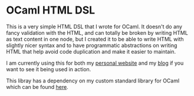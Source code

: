 # OCaml HTML DSL

This is a very simple HTML DSL that I wrote for OCaml. It doesn't do any fancy validation with the HTML, and can totally be broken by writing HTML as text content in one node, but I created it to be able to write HTML with slightly nicer syntax and to have programmatic abstractions on writing HTML that help avoid code duplication and make it easier to maintain.

I am currently using this for both my [personal website](https://github.com/aaron-jack-manning/personal-website) and my [blog](https://github.com/aaron-jack-manning/stars-and-bars-blog) if you want to see it being used in action.

This libray has a dependency on my custom standard library for OCaml which can be found [here](https://github.com/aaron-jack-manning/ocaml-standard-library).